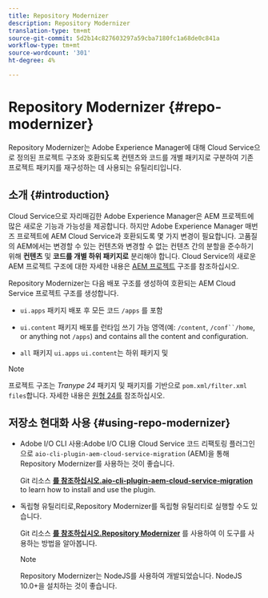 ```yaml
---
title: Repository Modernizer
description: Repository Modernizer
translation-type: tm+mt
source-git-commit: 5d2b14c827603297a59cba7180fc1a68de0c841a
workflow-type: tm+mt
source-wordcount: '301'
ht-degree: 4%

---
```



# Repository Modernizer {#repo-modernizer}

Repository Modernizer는 Adobe Experience Manager에 대해 Cloud Service으로 정의된 프로젝트 구조와 호환되도록 컨텐츠와 코드를 개별 패키지로 구분하여 기존 프로젝트 패키지를 재구성하는 데 사용되는 유틸리티입니다.

## 소개 {#introduction}

Cloud Service으로 자리매김한 Adobe Experience Manager은 AEM 프로젝트에 많은 새로운 기능과 가능성을 제공합니다. 하지만 Adobe Experience Manager 매번즈 프로젝트에 AEM Cloud Service과 호환되도록 몇 가지 변경이 필요합니다. 고품질의 AEM에서는 변경할 수 있는 컨텐츠와 변경할 수 없는 컨텐츠 간의 분할을 준수하기 위해 **컨텐츠** 및 **코드를 개별 하위 패키지로** 분리해야 합니다. Cloud Service의 새로운 AEM 프로젝트 구조에 대한 자세한 내용은 [AEM 프로젝트](https://docs.adobe.com/content/help/ko-KR/experience-manager-cloud-service/implementing/developing/aem-project-content-package-structure.html) 구조를 참조하십시오.

Repository Modernizer는 다음 배포 구조를 생성하여 호환되는 AEM Cloud Service 프로젝트 구조를 생성합니다.

* `ui.apps` 패키지 배포 후 모든 코드 `/apps` 를 포함

* `ui.content` 패키지 배포를 런타임 쓰기 가능 영역(예: `/content`, `/conf``/home`, or anything not `/apps`) and contains all the content and configuration.

* `all` 패키지 `ui.apps` `ui.content`는 하위 패키지 및

>[!NOTE]
>프로젝트 구조는 *Tranype 24* 패키지 및 패키지를 기반으로 `pom.xml/filter.xml files`합니다. 자세한 내용은 [원형 24를](https://github.com/adobe/aem-project-archetype) 참조하십시오.

## 저장소 현대화 사용 {#using-repo-modernizer}

* Adobe I/O CLI 사용:Adobe I/O CLI용 Cloud Service 코드 리팩토링 플러그인으로 `aio-cli-plugin-aem-cloud-service-migration` (AEM)을 통해 Repository Modernizer를 사용하는 것이 좋습니다.

   Git 리소스 **[를 참조하십시오.aio-cli-plugin-aem-cloud-service-migration](https://github.com/adobe/aio-cli-plugin-aem-cloud-service-migration#introduction)** to learn how to install and use the plugin.

* 독립형 유틸리티로,Repository Modernizer를 독립형 유틸리티로 실행할 수도 있습니다.

   Git 리소스 **[를 참조하십시오.Repository Modernizer](https://github.com/adobe/aem-cloud-service-source-migration/tree/master/packages/repository-modernizer)** 를 사용하여 이 도구를 사용하는 방법을 알아봅니다.

   >[!NOTE]
   >Repository Modernizer는 NodeJS를 사용하여 개발되었습니다. NodeJS 10.0+을 설치하는 것이 좋습니다.